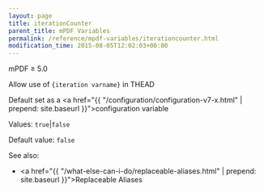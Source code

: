 ```yaml
---
layout: page
title: iterationCounter
parent_title: mPDF Variables
permalink: /reference/mpdf-variables/iterationcounter.html
modification_time: 2015-08-05T12:02:03+00:00
---
```


mPDF &ge; 5.0

Allow use of `{iteration varname}` in THEAD

Default set as a <a href="{{ "/configuration/configuration-v7-x.html" | prepend: site.baseurl }}">configuration variable</a>


Values: `true`\|`false`

Default value: `false`




See also:

* <a href="{{ "/what-else-can-i-do/replaceable-aliases.html" | prepend: site.baseurl }}">Replaceable Aliases</a>
